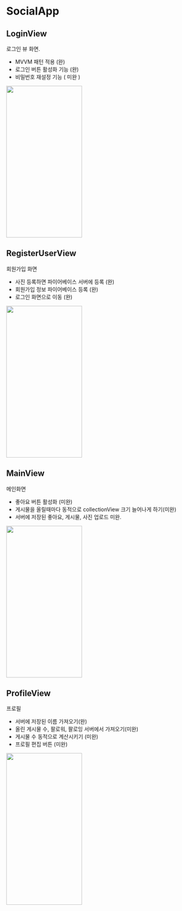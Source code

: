 # SocialApp
## LoginView
로그인 뷰 화면.
- MVVM 패턴 적용 (완)
- 로그인 버튼 활성화 기능 (완)
- 비밀번호 재설정 기능 ( 미완 )
<img src="https://github.com/ParkHoHo/SocialApp/assets/94422773/5c062b70-95e3-4ec9-913f-98354e45c6ac" width="200" height="400"/>

## RegisterUserView
회원가입 화면
- 사진 등록하면 파이어베이스 서버에 등록 (완)
- 회원가입 정보 파이어베이스 등록 (완)
- 로그인 화면으로 이동 (완)
<img src="https://github.com/ParkHoHo/SocialApp/assets/94422773/fe2396a4-ae07-4ce2-9f4b-44eac0b0eea5" width="200" height="400"/>

## MainView
메인화면
- 좋아요 버튼 활성화 (미완)
- 게시물을 올릴때마다 동적으로 collectionView 크기 늘어나게 하기(미완)
- 서버에 저장된 좋아요, 게시물, 사진 업로드 미완.
<img src="https://github.com/ParkHoHo/SocialApp/assets/94422773/f9b4b3e7-0442-4274-8695-d93c1c6492d9" width="200" height="400"/>

## ProfileView
프로필
- 서버에 저장된 이름 가져오기(완)
- 올린 게시물 수, 팔로워, 팔로잉 서버에서 가져오기(미완)
- 게시물 수 동적으로 계산시키기 (미완)
- 프로필 편집 버튼 (미완)

<img src="https://github.com/ParkHoHo/SocialApp/assets/94422773/17af13c8-c33f-4e77-8153-49505d101ea0" width="200" height="400"/>





